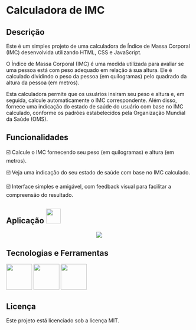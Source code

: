 # Calculadora de IMC

## Descrição
Este é um simples projeto de uma calculadora de Índice de Massa Corporal (IMC) desenvolvida utilizando HTML, CSS e JavaScript.

O Índice de Massa Corporal (IMC) é uma medida utilizada para avaliar se uma pessoa está com peso adequado em relação à sua altura. Ele é calculado dividindo o peso da pessoa (em quilogramas) pelo quadrado da altura da pessoa (em metros).

Esta calculadora permite que os usuários insiram seu peso e altura e, em seguida, calcule automaticamente o IMC correspondente. Além disso, fornece uma indicação do estado de saúde do usuário com base no IMC calculado, conforme os padrões estabelecidos pela Organização Mundial da Saúde (OMS).


## Funcionalidades

:ballot_box_with_check: Calcule o IMC fornecendo seu peso (em quilogramas) e altura (em metros).

:ballot_box_with_check: Veja uma indicação do seu estado de saúde com base no IMC calculado.

:ballot_box_with_check: Interface simples e amigável, com feedback visual para facilitar a compreensão do resultado.

## Aplicação <img src="https://github.com/carla11235813/Calculadora-IMC/assets/111895486/bca9fc4f-ae77-4eaf-b650-142ab86b0885" width="40px">
<p align="center">
  <img src="https://github.com/carla11235813/Calculadora-IMC/assets/111895486/4809f3c7-aa11-43d0-96cd-7a5b9565446c">
</p>
 

## Tecnologias e Ferramentas
<img src="https://github.com/carla11235813/Calculadora-IMC/assets/111895486/5bbda933-f021-465e-9e6c-0f5afc6e7eaa" width="70px">
<img src="https://github.com/carla11235813/Calculadora-IMC/assets/111895486/055bfc0e-3e1a-410a-877d-a40e2c10e791" width="70px">
<img src="https://github.com/carla11235813/Calculadora-IMC/assets/111895486/097d7161-7e47-43bf-a2b2-224b18523d92" width="70px">


## Licença
Este projeto está licenciado sob a licença MIT.
